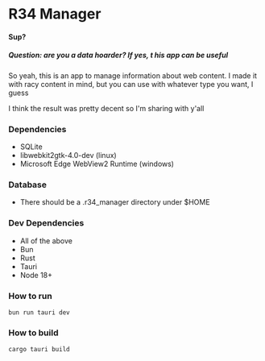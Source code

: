 # R34 Manager

#### Sup?

##### Question: are you a data hoarder? If yes, t his app can be useful

So yeah, this is an app to manage information about web content. I made it with racy content in mind, but you can use with whatever type you want, I guess

I think the result was pretty decent so I'm sharing with y'all

### Dependencies

- SQLite
- libwebkit2gtk-4.0-dev (linux)
- Microsoft Edge WebView2 Runtime (windows)

### Database

- There should be a .r34_manager directory under $HOME

### Dev Dependencies

- All of the above
- Bun
- Rust
- Tauri
- Node 18+

### How to run

`bun run tauri dev`

### How to build

`cargo tauri build`
